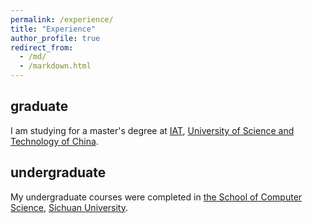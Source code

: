 ```yaml
---
permalink: /experience/
title: "Experience"
author_profile: true
redirect_from: 
  - /md/
  - /markdown.html
---
```


## graduate

I am studying for a master's degree at [IAT](https://iat.ustc.edu.cn/), [University of Science and Technology of China](https://www.ustc.edu.cn/).

## undergraduate

My undergraduate courses were completed in [the School of Computer Science](https://cs.scu.edu.cn/), [Sichuan University](https://www.scu.edu.cn/). 

